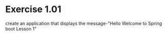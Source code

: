# Exercise 1.01

create an application that displays the message-"Hello Welcome to Spring boot Lesson 1"